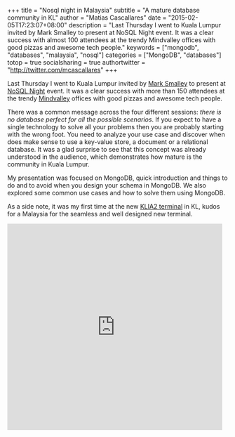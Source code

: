 +++
title = "Nosql night in Malaysia"
subtitle = "A mature database community in KL"
author = "Matias Cascallares"
date = "2015-02-05T17:23:07+08:00"
description = "Last Thursday I went to Kuala Lumpur invited by Mark Smalley to present at NoSQL Night event. It was a clear success with almost 100 attendees at the trendy Mindvalley offices with good pizzas and awesome tech people."
keywords = ["mongodb", "databases", "malaysia", "nosql"]
categories = ["MongoDB", "databases"]
totop = true
socialsharing = true
authortwitter = "http://twitter.com/mcascallares"
+++

Last Thursday I went to Kuala Lumpur invited by [Mark Smalley](https://twitter.com/m_smalley) to present at [NoSQL Night](http://nosqlasia.org/blog/nosql-asia-starts-2015-with-a-full-house-in-kl-on-january-29th) event. It was a clear success with more than 150 attendees at the trendy [Mindvalley](http://www.mindvalley.com) offices with good pizzas and awesome tech people.

There was a common message across the four different sessions: *there is no database perfect for all the possible scenarios*. If you expect to have a single technology to solve all your problems then you are probably starting with the wrong foot. You need to analyze your use case and discover when does make sense to use a key-value store, a document or a relational database. It was a glad surprise to see that this concept was already understood in the audience, which demonstrates how mature is the community in Kuala Lumpur.

My presentation was focused on MongoDB, quick introduction and things to do and to avoid when you design your schema in MongoDB. We also explored some common use cases and how to solve them using MongoDB.

As a side note, it was my first time at the new [KLIA2 terminal](http://www.klia2.info) in KL, kudos for a Malaysia for the seamless and well designed new terminal.

<div class="embed-slideshare">
<iframe src="http://www.slideshare.net/MatiasCascallares/slideshelf" width="490px" height="470px" frameborder="0" marginwidth="0" marginheight="0" scrolling="no" style="border:none;" allowfullscreen webkitallowfullscreen mozallowfullscreen></iframe>
</div>